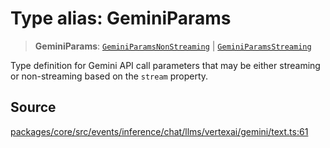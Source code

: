 # Type alias: GeminiParams

> **GeminiParams**: [`GeminiParamsNonStreaming`](../interfaces/GeminiParamsNonStreaming.md) \| [`GeminiParamsStreaming`](../interfaces/GeminiParamsStreaming.md)

Type definition for Gemini API call parameters that may be either streaming or
non-streaming based on the `stream` property.

## Source

[packages/core/src/events/inference/chat/llms/vertexai/gemini/text.ts:61](https://github.com/VictorS67/encre/blob/42c3bddca4be2d23ad959c1c99381eefbf43789c/packages/core/src/events/inference/chat/llms/vertexai/gemini/text.ts#L61)
